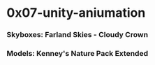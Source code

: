 # 0x07-unity-aniumation
### Skyboxes: Farland Skies - Cloudy Crown
### Models: Kenney's Nature Pack Extended
